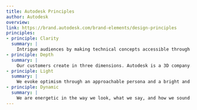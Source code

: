 ```yaml
---
title: Autodesk Principles
author: Autodesk
overview:
link: https://brand.autodesk.com/brand-elements/design-principles
principles:
- principle: Clarity
  summary: |
    Intrigue audiences by making technical concepts accessible through inviting experiences, clear messaging, and inspiring images.
- principle: Depth
  summary: |
    Our customers create in three dimensions. Autodesk is a 3D company. We always keep the z-axis in mind when we communicate.
- principle: Light
  summary: |
    We evoke optimism through an approachable persona and a bright and open atmosphere.
- principle: Dynamic
  summary: |
    We are energetic in the way we look, what we say, and how we sound. We imply movement everywhere, from spaces and imagery to video and typography.
---
```

